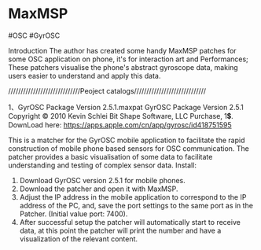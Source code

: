 # MaxMSP
#OSC
#GyrOSC

Introduction
The author has created some handy MaxMSP patches for some OSC application on phone, it's for interaction art and Performances;
These patchers visualise the phone's abstract gyroscope data, making users easier to understand and apply this data.



/////////////////////////////Peoject catalogs/////////////////////////////
      

1、GyrOSC Package Version 2.5.1.maxpat 
GyrOSC Package Version 2.5.1 Copyright © 2010 Kevin Schlei Bit Shape Software, LLC
Purchase, 1💲.
DownLoad here: https://apps.apple.com/cn/app/gyrosc/id418751595

This is a matcher for the GyrOSC mobile application to facilitate the rapid construction of mobile phone based sensors for OSC communication. The   patcher provides a basic visualisation of some data to facilitate understanding and testing of complex sensor data.
Install:
1. Download GyrOSC version 2.5.1 for mobile phones.
2. Download the patcher and open it with MaxMSP.
3. Adjust the IP address in the mobile application to correspond to the IP address of the PC, and, save the port settings to the same port as in the Patcher. (Initial value port: 7400).
4. After successful setup the patcher will automatically start to receive data, at this point the patcher will print the number and have a visualization of the relevant content.
